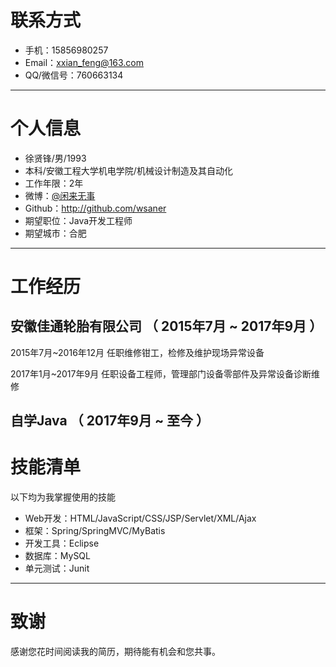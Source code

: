 
# 联系方式

- 手机：15856980257 
- Email：xxian_feng@163.com 
- QQ/微信号：760663134

---

# 个人信息

 - 徐贤锋/男/1993
 - 本科/安徽工程大学机电学院/机械设计制造及其自动化 
 - 工作年限：2年
 - 微博：[@闲来无事](https://weibo.com/u/3886093471) 
 - Github：http://github.com/wsaner 
 - 期望职位：Java开发工程师
 - 期望城市：合肥
 
---

# 工作经历

## 安徽佳通轮胎有限公司 （ 2015年7月 ~ 2017年9月 ）

2015年7月~2016年12月
任职维修钳工，检修及维护现场异常设备

2017年1月~2017年9月 
任职设备工程师，管理部门设备零部件及异常设备诊断维修

## 自学Java （ 2017年9月 ~ 至今 ）

# 技能清单

以下均为我掌握使用的技能

- Web开发：HTML/JavaScript/CSS/JSP/Servlet/XML/Ajax
- 框架：Spring/SpringMVC/MyBatis
- 开发工具：Eclipse
- 数据库：MySQL
- 单元测试：Junit

---

# 致谢
感谢您花时间阅读我的简历，期待能有机会和您共事。
